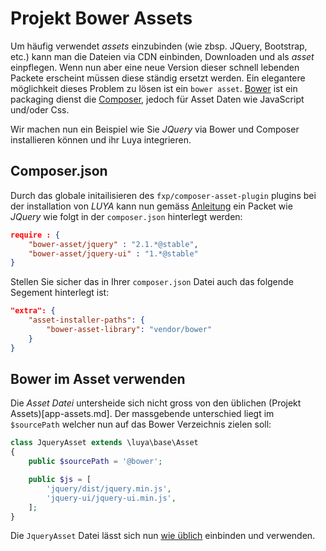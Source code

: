 Projekt Bower Assets
====================
Um häufig verwendet *assets* einzubinden (wie zbsp. JQuery, Bootstrap, etc.) kann man die Dateien via CDN einbinden, Downloaden und als *asset* einpflegen. Wenn nun aber eine neue Version dieser schnell lebenden Packete erscheint müssen diese ständig ersetzt werden. Ein elegantere möglichkeit dieses Problem zu lösen ist ein `bower asset`. [Bower](http://bower.io) ist ein packaging dienst die [Composer](https://getcomposer), jedoch für Asset Daten wie JavaScript und/oder Css.

Wir machen nun ein Beispiel wie Sie *JQuery* via Bower und Composer installieren können und ihr Luya integrieren.

Composer.json
-------------
Durch das globale initailisieren des `fxp/composer-asset-plugin` plugins bei der installation von *LUYA* kann nun gemäss [Anleitung](https://github.com/francoispluchino/composer-asset-plugin/blob/master/Resources/doc/index.md) ein Packet wie *JQuery* wie folgt in der `composer.json` hinterlegt werden:
```json
require : {
    "bower-asset/jquery" : "2.1.*@stable",
    "bower-asset/jquery-ui" : "1.*@stable"
}
```
Stellen Sie sicher das in Ihrer `composer.json` Datei auch das folgende Segement hinterlegt ist:
```json
"extra": {
    "asset-installer-paths": {
        "bower-asset-library": "vendor/bower"
    }
}
```

Bower im Asset verwenden
------------------------
Die *Asset Datei* untersheide sich nicht gross von den üblichen (Projekt Assets)[app-assets.md]. Der massgebende unterschied liegt im `$sourcePath` welcher nun auf das Bower Verzeichnis zielen soll:
```php
class JqueryAsset extends \luya\base\Asset
{
	public $sourcePath = '@bower';

	public $js = [
        'jquery/dist/jquery.min.js',
        'jquery-ui/jquery-ui.min.js',
    ];
}
```
Die `JqueryAsset` Datei lässt sich nun [wie üblich](app-assets.md) einbinden und verwenden.